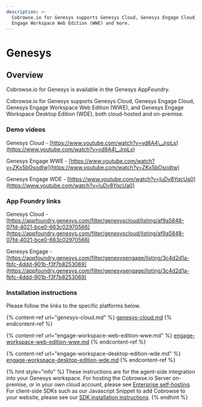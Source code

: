 ```yaml
---
description: >-
  Cobrowse.io for Genesys supports Genesys Cloud, Genesys Engage Cloud, Genesys
  Engage Workspace Web Edition (WWE) and more.
---
```


# Genesys

## Overview

Cobrowse.io for Genesys is available in the Genesys AppFoundry.&#x20;

Cobrowse.io for Genesys supports Genesys Cloud, Genesys Engage Cloud, Genesys Engage Workspace Web Edition (WWE), and Genesys Engage Workspace Desktop Edition (WDE), both cloud-hosted and on-premise.&#x20;

### Demo videos

Genesys Cloud - [https://www.youtube.com/watch?v=vd8A4\_JrpLs](https://www.youtube.com/watch?v=vd8A4\_JrpLs)

Genesys Engage WWE - [https://www.youtube.com/watch?v=ZKx5bOsodtw](https://www.youtube.com/watch?v=ZKx5bOsodtw)

Genesys Engage WDE - [https://www.youtube.com/watch?v=IuDv8YqcUa0](https://www.youtube.com/watch?v=IuDv8YqcUa0)

### App Foundry links

Genesys Cloud - [https://appfoundry.genesys.com/filter/genesyscloud/listing/af9a5848-07fd-4021-bce0-663c02970566](https://appfoundry.genesys.com/filter/genesyscloud/listing/af9a5848-07fd-4021-bce0-663c02970566)

Genesys Engage - [https://appfoundry.genesys.com/filter/genesysengage/listing/3c4d2d1a-fbfc-4ddd-901b-f3f7b8253069](https://appfoundry.genesys.com/filter/genesysengage/listing/3c4d2d1a-fbfc-4ddd-901b-f3f7b8253069)

### Installation instructions

Please follow the links to the specific platforms below.&#x20;

{% content-ref url="genesys-cloud.md" %}
[genesys-cloud.md](genesys-cloud.md)
{% endcontent-ref %}

{% content-ref url="engage-workspace-web-edition-wwe.md" %}
[engage-workspace-web-edition-wwe.md](engage-workspace-web-edition-wwe.md)
{% endcontent-ref %}

{% content-ref url="engage-workspace-desktop-edition-wde.md" %}
[engage-workspace-desktop-edition-wde.md](engage-workspace-desktop-edition-wde.md)
{% endcontent-ref %}



{% hint style="info" %}
These instructions are for the agent-side integration into your Genesys workspace. For hosting the Cobrowse.io Server on-premise, or in your own cloud account, please see [Enterprise self-hosting](../../../enterprise-self-hosting/docker-compose.md). For client-side SDKs such as our Javascript Snippet to add Cobrowse to your website, please see our [SDK installation instructions](https://docs.cobrowse.io/).&#x20;
{% endhint %}

